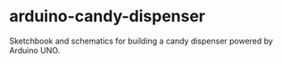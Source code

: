 # arduino-candy-dispenser

Sketchbook and schematics for building a candy dispenser powered by Arduino UNO.
